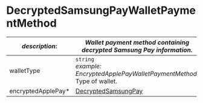
# DecryptedSamsungPayWalletPaymentMethod

| *description*:   | *Wallet payment method containing decrypted Samsung Pay information.*|
|----|----|
| walletType |    ``` string ```  <br/>  *example: EncryptedApplePayWalletPaymentMethod.*  <br/> Type of wallet.|
| encryptedApplePay* | [DecryptedSamsungPay](?path=docs/schemas-md/DecryptedSamsungPay.md)|   




